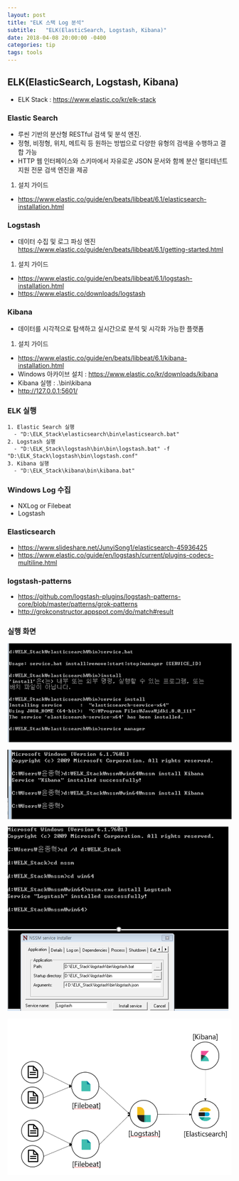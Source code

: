 ```yaml
---
layout: post
title: "ELK 스택 Log 분석"
subtitle:   "ELK(ElasticSearch, Logstash, Kibana)"
date: 2018-04-08 20:00:00 -0400
categories: tip
tags: tools
---
```



## ELK(ElasticSearch, Logstash, Kibana)
- ELK Stack : https://www.elastic.co/kr/elk-stack

### Elastic Search
- 루씬 기반의 분산형 RESTful 검색 및 분석 엔진. 
- 정형, 비정형, 위치, 메트릭 등 원하는 방법으로 다양한 유형의 검색을 수행하고 결합 가능
- HTTP 웹 인터페이스와 스키마에서 자유로운 JSON 문서와 함께 분산 멀티테넌트 지원 전문 검색 엔진을 제공

1. 설치 가이드
- https://www.elastic.co/guide/en/beats/libbeat/6.1/elasticsearch-installation.html


### Logstash
- 데이터 수집 및 로그 파싱 엔진
 https://www.elastic.co/guide/en/beats/libbeat/6.1/getting-started.html

1. 설치 가이드
- https://www.elastic.co/guide/en/beats/libbeat/6.1/logstash-installation.html
- https://www.elastic.co/downloads/logstash


### Kibana 
- 데이터를 시각적으로 탐색하고 실시간으로 분석 및 시각화 가능한 플랫폼

1. 설치 가이드 
- https://www.elastic.co/guide/en/beats/libbeat/6.1/kibana-installation.html
- Windows 아카이브 설치 : https://www.elastic.co/kr/downloads/kibana
- Kibana 실행 : .\bin\kibana
- http://127.0.0.1:5601/


### ELK 실행
```
1. Elastic Search 실행
  - "D:\ELK_Stack\elasticsearch\bin\elasticsearch.bat"
2. Logstash 실행
  - "D:\ELK_Stack\logstash\bin\bin\logstash.bat" -f "D:\ELK_Stack\logstash\bin\logstash.conf"
3. Kibana 실행
  - "D:\ELK_Stack\kibana\bin\kibana.bat"
```

### Windows Log 수집
- NXLog or Filebeat
- Logstash

### Elasticsearch
- https://www.slideshare.net/JunyiSong1/elasticsearch-45936425
- https://www.elastic.co/guide/en/logstash/current/plugins-codecs-multiline.html

### logstash-patterns
- https://github.com/logstash-plugins/logstash-patterns-core/blob/master/patterns/grok-patterns
- http://grokconstructor.appspot.com/do/match#result


### 실행 화면

![img1](/assets/img/post/elk/img01.PNG)

![img2](/assets/img/post/elk/img02.PNG)

![img3](/assets/img/post/elk/img03.PNG)

![img4](/assets/img/post/elk/img04.PNG)